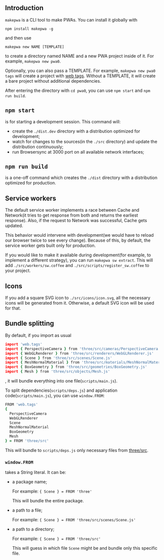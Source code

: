 ## Introduction

`makepwa` is a CLI tool to make PWAs. You can install it globally with

```
npm install makepwa -g
```

and then use

```
makepwa new NAME [TEMPLATE]
```

to create a directory named NAME and a new PWA project inside of it. For example, `makepwa new pwa0`.

Optionally, you can also pass a TEMPLATE. For example, `makepwa new pwa0 tags` will create a project with [web tags][web.tags]. Without a TEMPLATE, it will create a bare project without additional dependencies.

After entering the directory with `cd pwa0`, you can use `npm start` and `npm run build`.

[web.tags]: https://github.com/ch1c0t/web.tags

## `npm start`

is for starting a development session. This command will:

- create the `./dist.dev` directory with a distribution optimized for development;
- watch for changes to the sources(in the `./src` directory) and update the distribution continuously;
- run Browsersync at 3000 port on all available network interfaces;

## `npm run build`

is a one-off command which creates the `./dist` directory with a distribution optimized for production.

## Service workers

The default service worker implements a race between Cache and Network(it tries to get response from both and returns the earliest response). Also, if the request to Network was successful, Cache gets updated.

This behavior would intervene with development(we would have to reload our browser twice to see every change). Because of this, by default, the service worker gets built only for production.

If you would like to make it available during development(for example, to implement a different strategy), you can run `makepwa sw extract`. This will add `./src/workers/sw.coffee` and `./src/scripts/register_sw.coffee` to your project.

## Icons

If you add a square SVG icon to `./src/icons/icon.svg`, all the necessary icons will be generated from it. Otherwise, a default SVG icon will be used for that.

## Bundle splitting

By default, if you import as usual

```coffee
import 'web.tags'
import { PerspectiveCamera } from 'three/src/cameras/PerspectiveCamera.js'
import { WebGLRenderer } from 'three/src/renderers/WebGLRenderer.js'
import { Scene } from 'three/src/scenes/Scene.js'
import { MeshNormalMaterial } from 'three/src/materials/MeshNormalMaterial.js'
import { BoxGeometry } from 'three/src/geometries/BoxGeometry.js'
import { Mesh } from 'three/src/objects/Mesh.js'
```

, it will bundle everything into one file(`scripts/main.js`).

To split dependencies(`scripts/deps.js`) and application code(`scripts/main.js`),
you can use `window.FROM`:

```coffee
FROM 'web.tags'
{
  PerspectiveCamera
  WebGLRenderer
  Scene
  MeshNormalMaterial
  BoxGeometry
  Mesh
} = FROM 'three/src'
```

This will bundle to `scripts/deps.js` only necessary files from [three/src][three/src].

[three/src]: https://github.com/mrdoob/three.js/tree/dev/src

### `window.FROM`

takes a String literal. It can be:

- a package name;

    For example: `{ Scene } = FROM 'three'`

    This will bundle the entire package.
- a path to a file;

    For example: `{ Scene } = FROM 'three/src/scenes/Scene.js'`
- a path to a directory;

    For example: `{ Scene } = FROM 'three/src'`

    This will guess in which file `Scene` might be and bundle
    only this specific file.
